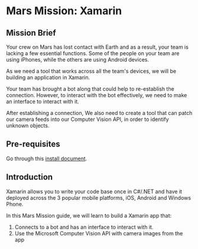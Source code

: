 # Mars Mission: Xamarin

## Mission Brief
Your crew on Mars has lost contact with Earth and as a result, your team is lacking a few essential functions. Some of the people on your team are using iPhones, while the others are using Android devices.

As we need a tool that works across all the team's devices, we will be building an application in Xamarin.

Your team has brought a bot along that could help to re-establish the connection. However, to interact with the bot effectively, we need to make an interface to interact with it. 

After establishing a connection, We also need to create a tool that can patch our camera feeds into our Computer Vision API, in order to identify unknown objects.

## Pre-requisites
Go through this [install document](https://github.com/jamesleeht/MarsXamarin/blob/master/INSTALL.md).

## Introduction
Xamarin allows you to write your code base once in C#/.NET and have it deployed across the 3 popular mobile platforms, iOS, Android and Windows Phone.

In this Mars Mission guide, we will learn to build a Xamarin app that:

1. Connects to a bot and has an interface to interact with it.
2. Use the Microsoft Computer Vision API with camera images from the app
